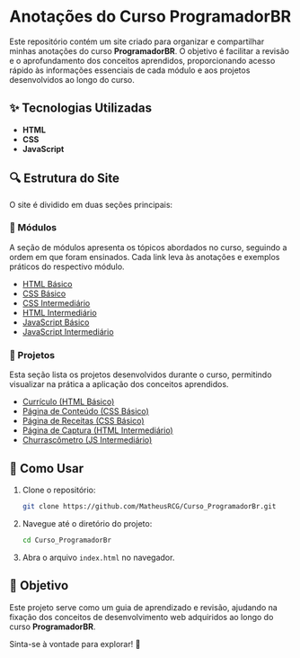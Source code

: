 # Anotações do Curso ProgramadorBR

Este repositório contém um site criado para organizar e compartilhar minhas anotações do curso **ProgramadorBR**. O objetivo é facilitar a revisão e o aprofundamento dos conceitos aprendidos, proporcionando acesso rápido às informações essenciais de cada módulo e aos projetos desenvolvidos ao longo do curso.

## ✨ Tecnologias Utilizadas

- **HTML**
- **CSS**
- **JavaScript**

## 🔍 Estrutura do Site

O site é dividido em duas seções principais:

### 📖 Módulos

A seção de módulos apresenta os tópicos abordados no curso, seguindo a ordem em que foram ensinados. Cada link leva às anotações e exemplos práticos do respectivo módulo.

- [HTML Básico](./src/pages/modulo-1-2-3-html-basico/index.html)
- [CSS Básico](./src/pages/modulo-5-css-basico/index.html)
- [CSS Intermediário](./src/pages/modulo-8-css-intermediario/index.html)
- [HTML Intermediário](./src/pages/modulo-9-html-intermediario/index.html)
- [JavaScript Básico](./src/pages/modulo-11-12-js-basico/index.html)
- [JavaScript Intermediário](./src/pages/modulo-13-js-intermediario/index.html)

### 🎨 Projetos

Esta seção lista os projetos desenvolvidos durante o curso, permitindo visualizar na prática a aplicação dos conceitos aprendidos.

- [Currículo (HTML Básico)](./src/pages/modulo-4-projeto-curriculo/index.html)
- [Página de Conteúdo (CSS Básico)](./src/pages/modulo-6-projeto-pag-conteudo/index.html)
- [Página de Receitas (CSS Básico)](./src/pages/modulo-7-projeto-pag-de-receitas/index.html)
- [Página de Captura (HTML Intermediário)](./src/pages/modulo-9-html-intermediario/index.html)
- [Churrascômetro (JS Intermediário)](./src/pages/modulo-14-projeto-churrascometro/index.html)

## 🔧 Como Usar

1. Clone o repositório:
   ```sh
   git clone https://github.com/MatheusRCG/Curso_ProgramadorBr.git
   ```
2. Navegue até o diretório do projeto:
   ```sh
   cd Curso_ProgramadorBr
   ```
3. Abra o arquivo `index.html` no navegador.

## 🌟 Objetivo

Este projeto serve como um guia de aprendizado e revisão, ajudando na fixação dos conceitos de desenvolvimento web adquiridos ao longo do curso **ProgramadorBR**.

Sinta-se à vontade para explorar! 🚀
